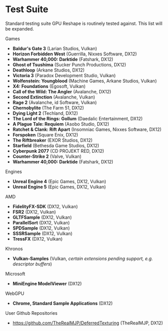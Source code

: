 # Test Suite

Standard testing suite GPU Reshape is routinely tested against. This list will be expanded.

Games
- **Baldur's Gate 3** (Larian Studios, Vulkan)
- **Horizon Forbidden West** (Guerrilla, Nixxes Software, DX12)
- **Warhammer 40,000: Darktide** (Fatshark, DX12)
- **Ghost of Tsushima** (Sucker Punch Productions, DX12)
- **Deathloop** (Arkane Studios, DX12)
- **Victoria 3** (Paradox Development Studio, Vulkan)
- **Wolfenstein: Youngblood** (Machine Games, Arkane Studios, Vulkan)
- **X4: Foundations** (Egosoft, Vulkan)
- **Call of the Wild: The Angler** (Avalanche, DX12)
- **Second Extinction** (Avalanche, Vulkan)
- **Rage 2** (Avalanche, id Software, Vulkan)
- **Chernobylite** (The Farm 51, DX12)
- **Dying Light 2** (Techland, DX12)
- **The Lord of the Rings: Gollum** (Daedalic Entertainment, DX12)
- **A Plague Tale: Requiem** (Asobo Studio, DX12)
- **Ratchet & Clank: Rift Apart** (Insomniac Games, Nixxes Software, DX12)
- **Forspoken** (Square Enix, DX12)
- **The Riftbreaker** (EXOR Studios, DX12)
- **Starfield** (Bethesda Game Studios, DX12)
- **Cyberpunk 2077** (CD PROJEKT RED, DX12)
- **Counter-Strike 2** (Valve, Vulkan)
- **Warhammer 40,000: Darktide** (Fatshark, DX12)

Engines
- **Unreal Engine 4** (Epic Games, DX12, Vulkan)
- **Unreal Engine 5** (Epic Games, DX12, Vulkan)

AMD
- **FidelityFX-SDK** (DX12, Vulkan)
- **FSR2** (DX12, Vulkan)
- **GLTFSample** (DX12, Vulkan)
- **ParallelSort** (DX12, Vulkan)
- **SPDSample** (DX12, Vulkan)
- **SSSRSample** (DX12, Vulkan)
- **TressFX** (DX12, Vulkan)

Khronos
- **Vulkan-Samples** (Vulkan, *certain extensions pending support, e.g. descriptor buffers*)

Microsoft
- **MiniEngine ModelViewer** (DX12)

WebGPU
- **Chrome, Standard Sample Applications** (DX12)

User Github Repositories
- https://github.com/TheRealMJP/DeferredTexturing (TheRealMJP, DX12)
